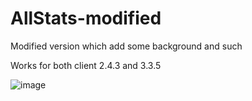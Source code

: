 # AllStats-modified
Modified version which add some background and such

Works for both client 2.4.3 and 3.3.5

![image](https://github.com/Macumbafeh/AllStats-modified/assets/47739411/bfc51f07-31e8-4d03-9621-23ab3daff43c)

